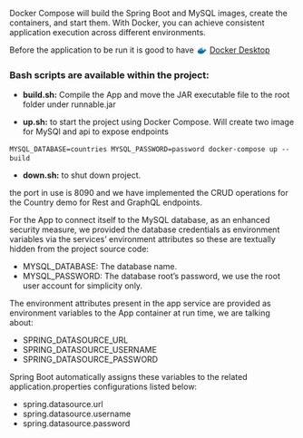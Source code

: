 Docker Compose will build the Spring Boot and MySQL images, create the containers, and start them.
With Docker, you can achieve consistent application execution across different environments.

Before the application to be run it is good to have <img align="center" src="src/main/resources/images/docker-svgrepo-com.svg" alt="gautamkrishnar" height="20" width="20" /> [Docker Desktop](https://www.docker.com/products/docker-desktop/)
### Bash scripts are available within the project:

- **build.sh:** 
 Compile the App and move the JAR executable file to the root folder under runnable.jar

- **up.sh:** 
  to start the project using Docker Compose. Will create two image for MySQl and api to expose endpoints

```
MYSQL_DATABASE=countries MYSQL_PASSWORD=password docker-compose up --build
```

- **down.sh:** to shut down project.

the port in use is 8090 and we have implemented the CRUD operations for the Country demo 
for Rest and GraphQL endpoints.


For the App to connect itself to the MySQL database, as an enhanced security measure, we provided the database credentials as environment variables via the services’ environment attributes so these are textually hidden from the project source code:
- MYSQL_DATABASE: The database name.
- MYSQL_PASSWORD: The database root’s password, we use the root user account for simplicity only.

The environment attributes present in the app service are provided as environment variables to the App container at run time, we are talking about:
- SPRING_DATASOURCE_URL
- SPRING_DATASOURCE_USERNAME
- SPRING_DATASOURCE_PASSWORD

Spring Boot automatically assigns these variables to the related application.properties configurations listed below:
- spring.datasource.url
- spring.datasource.username
- spring.datasource.password